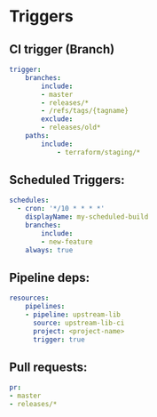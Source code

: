 # Triggers
## CI trigger (Branch)
```yaml
trigger:
    branches:
        include:
        - master
        - releases/*
        - /refs/tags/{tagname}
        exclude:
        - releases/old*
    paths:
        include:
            - terraform/staging/*        
```
## Scheduled Triggers:
```yaml
schedules:
  - cron: '*/10 * * * *'
    displayName: my-scheduled-build
    branches: 
        include:
        - new-feature
    always: true
```
## Pipeline deps:
```yaml
resources:
    pipelines:
    - pipeline: upstream-lib
      source: upstream-lib-ci
      project: <project-name>
      trigger: true
```
## Pull requests:
```yaml
pr:
- master
- releases/*
```